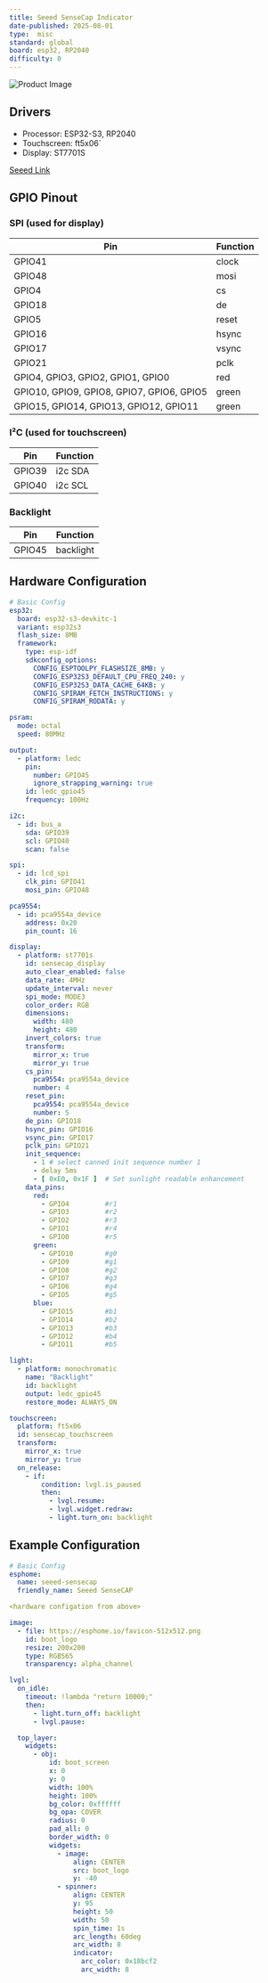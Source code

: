 ```yaml
---
title: Seeed SenseCap Indicator
date-published: 2025-08-01
type:  misc
standard: global
board: esp32, RP2040
difficulty: 0
---
```


![Product Image](seeed-sensecap.png "US Version")

## Drivers

* Processor: ESP32-S3, RP2040
* Touchscreen: ft5x06`
* Display: ST7701S

[Seeed Link](https://www.seeedstudio.com/SenseCAP-Indicator-D1-p-5643.html)

## GPIO Pinout

### SPI (used for display)

| Pin    | Function      |
| ------ | ------------- |
| GPIO41 | clock   |
| GPIO48 | mosi    |
| GPIO4 | cs      |
| GPIO18 | de      |
| GPIO5 | reset   |
| GPIO16 | hsync   |
| GPIO17 | vsync   |
| GPIO21 | pclk   |
| GPIO4, GPIO3, GPIO2, GPIO1, GPIO0 | red   |
| GPIO10, GPIO9, GPIO8, GPIO7, GPIO6, GPIO5 | green   |
| GPIO15, GPIO14, GPIO13, GPIO12, GPIO11 | green   |

### I²C (used for touchscreen)

| Pin    | Function      |
| ------ | ------------- |
| GPIO39 | i2c SDA     |
| GPIO40 | i2c SCL     |

### Backlight

| Pin    | Function      |
| ------ | ------------- |
| GPIO45  | backlight   |

## Hardware Configuration

```yaml
# Basic Config
esp32:
  board: esp32-s3-devkitc-1
  variant: esp32s3
  flash_size: 8MB
  framework:
    type: esp-idf
    sdkconfig_options:
      CONFIG_ESPTOOLPY_FLASHSIZE_8MB: y
      CONFIG_ESP32S3_DEFAULT_CPU_FREQ_240: y
      CONFIG_ESP32S3_DATA_CACHE_64KB: y
      CONFIG_SPIRAM_FETCH_INSTRUCTIONS: y
      CONFIG_SPIRAM_RODATA: y

psram:
  mode: octal
  speed: 80MHz

output:
  - platform: ledc
    pin:
      number: GPIO45
      ignore_strapping_warning: true
    id: ledc_gpio45
    frequency: 100Hz

i2c:
  - id: bus_a
    sda: GPIO39
    scl: GPIO40
    scan: false

spi:
  - id: lcd_spi
    clk_pin: GPIO41
    mosi_pin: GPIO48

pca9554:
  - id: pca9554a_device
    address: 0x20
    pin_count: 16

display:
  - platform: st7701s
    id: sensecap_display
    auto_clear_enabled: false
    data_rate: 4MHz
    update_interval: never
    spi_mode: MODE3
    color_order: RGB
    dimensions:
      width: 480
      height: 480
    invert_colors: true
    transform:
      mirror_x: true
      mirror_y: true
    cs_pin:
      pca9554: pca9554a_device
      number: 4
    reset_pin:
      pca9554: pca9554a_device
      number: 5
    de_pin: GPIO18
    hsync_pin: GPIO16
    vsync_pin: GPIO17
    pclk_pin: GPIO21
    init_sequence:
      - 1 # select canned init sequence number 1
      - delay 5ms
      - [ 0xE0, 0x1F ]  # Set sunlight readable enhancement
    data_pins:
      red:
        - GPIO4         #r1
        - GPIO3         #r2
        - GPIO2         #r3
        - GPIO1         #r4
        - GPIO0         #r5
      green:
        - GPIO10        #g0
        - GPIO9         #g1
        - GPIO8         #g2
        - GPIO7         #g3
        - GPIO6         #g4
        - GPIO5         #g5
      blue:
        - GPIO15        #b1
        - GPIO14        #b2
        - GPIO13        #b3
        - GPIO12        #b4
        - GPIO11        #b5

light:
  - platform: monochromatic
    name: "Backlight"
    id: backlight
    output: ledc_gpio45
    restore_mode: ALWAYS_ON

touchscreen:
  platform: ft5x06
  id: sensecap_touchscreen
  transform:
    mirror_x: true
    mirror_y: true
  on_release:
    - if:
        condition: lvgl.is_paused
        then:
          - lvgl.resume:
          - lvgl.widget.redraw:
          - light.turn_on: backlight
```

## Example Configuration

```yaml
# Basic Config
esphome:
  name: seeed-sensecap
  friendly_name: Seeed SenseCAP

<hardware configation from above>

image:
  - file: https://esphome.io/favicon-512x512.png
    id: boot_logo
    resize: 200x200
    type: RGB565
    transparency: alpha_channel

lvgl:
  on_idle:
    timeout: !lambda "return 10000;"
    then:
      - light.turn_off: backlight
      - lvgl.pause:

  top_layer:
    widgets:
      - obj:
          id: boot_screen
          x: 0
          y: 0
          width: 100%
          height: 100%
          bg_color: 0xffffff
          bg_opa: COVER
          radius: 0
          pad_all: 0
          border_width: 0
          widgets:
            - image:
                align: CENTER
                src: boot_logo
                y: -40
            - spinner:
                align: CENTER
                y: 95
                height: 50
                width: 50
                spin_time: 1s
                arc_length: 60deg
                arc_width: 8
                indicator:
                  arc_color: 0x18bcf2
                  arc_width: 8
```
